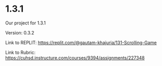 # 1.3.1
Our project for 1.3.1

Version: 0.3.2

Link to REPLIT: https://replit.com/@gautam-khajuria/131-Scrolling-Game

Link to Rubric: https://cuhsd.instructure.com/courses/9394/assignments/227348
